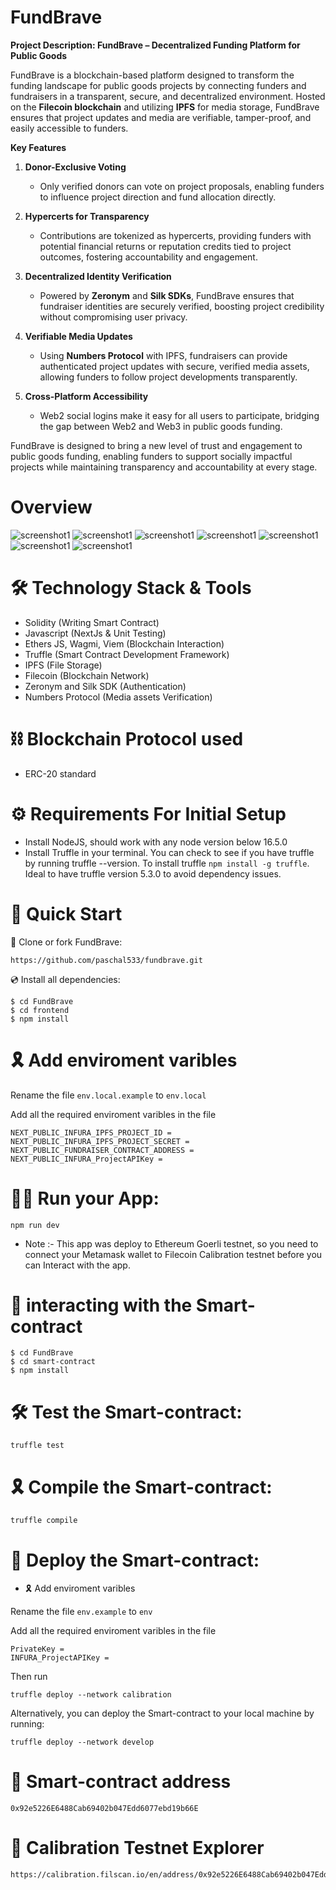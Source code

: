 ﻿# FundBrave

**Project Description: FundBrave – Decentralized Funding Platform for Public Goods**

FundBrave is a blockchain-based platform designed to transform the funding landscape for public goods projects by connecting funders and fundraisers in a transparent, secure, and decentralized environment. Hosted on the **Filecoin blockchain** and utilizing **IPFS** for media storage, FundBrave ensures that project updates and media are verifiable, tamper-proof, and easily accessible to funders.

**Key Features**

1. **Donor-Exclusive Voting**  
   - Only verified donors can vote on project proposals, enabling funders to influence project direction and fund allocation directly.

2. **Hypercerts for Transparency**  
   - Contributions are tokenized as hypercerts, providing funders with potential financial returns or reputation credits tied to project outcomes, fostering accountability and engagement.

3. **Decentralized Identity Verification**  
   - Powered by **Zeronym** and **Silk SDKs**, FundBrave ensures that fundraiser identities are securely verified, boosting project credibility without compromising user privacy.

4. **Verifiable Media Updates**  
   - Using **Numbers Protocol** with IPFS, fundraisers can provide authenticated project updates with secure, verified media assets, allowing funders to follow project developments transparently.

5. **Cross-Platform Accessibility**  
   - Web2 social logins make it easy for all users to participate, bridging the gap between Web2 and Web3 in public goods funding.

FundBrave is designed to bring a new level of trust and engagement to public goods funding, enabling funders to support socially impactful projects while maintaining transparency and accountability at every stage.

# Overview

![screenshot1](./frontend/public/images/Screenshot%20(58).png)
![screenshot1](./frontend/public/images/Screenshot%20(59).png)
![screenshot1](./frontend/public/images/Screenshot%20(60).png)
![screenshot1](./frontend/public/images/Screenshot%20(61).png)
![screenshot1](./frontend/public/images/Screenshot%20(62).png)
![screenshot1](./frontend/public/images/Screenshot%20(63).png)
![screenshot1](./frontend/public/images/Screenshot%20(64).png)

# 🛠 Technology Stack & Tools

- Solidity (Writing Smart Contract)
- Javascript (NextJs & Unit Testing)
- Ethers JS, Wagmi, Viem (Blockchain Interaction)
- Truffle (Smart Contract Development Framework)
- IPFS (File Storage)
- Filecoin (Blockchain Network)
- Zeronym and Silk SDK (Authentication)
- Numbers Protocol (Media assets Verification)

# ⛓ Blockchain Protocol used

- ERC-20 standard

# ⚙ Requirements For Initial Setup
- Install NodeJS, should work with any node version below 16.5.0
- Install Truffle in your terminal. You can check to see if you have truffle by running truffle --version. To install truffle `npm install -g truffle`. Ideal to have truffle version 5.3.0 to avoid dependency issues.

# 🚀 Quick Start

📄 Clone or fork FundBrave:

```
https://github.com/paschal533/fundbrave.git
```
💿 Install all dependencies:
 
```
$ cd FundBrave
$ cd frontend
$ npm install 
```

# 🎗 Add enviroment varibles

Rename the file `env.local.example` to `env.local`

Add all the required enviroment varibles in the file

```
NEXT_PUBLIC_INFURA_IPFS_PROJECT_ID =
NEXT_PUBLIC_INFURA_IPFS_PROJECT_SECRET =
NEXT_PUBLIC_FUNDRAISER_CONTRACT_ADDRESS =
NEXT_PUBLIC_INFURA_ProjectAPIKey =

```

# 🚴‍♂️ Run your App:

```
npm run dev
```

- Note :- This app was deploy to Ethereum Goerli testnet, so you need to connect your Metamask wallet to Filecoin Calibration testnet before you can Interact with the app.

# 📄 interacting with the Smart-contract

```
$ cd FundBrave
$ cd smart-contract
$ npm install
```

# 🛠 Test the Smart-contract:

```
truffle test
```

# 🎗 Compile the Smart-contract:

```
truffle compile
```

# 🔗 Deploy the Smart-contract:

- 🎗 Add enviroment varibles

Rename the file `env.example` to `env`

Add all the required enviroment varibles in the file

```
PrivateKey = 
INFURA_ProjectAPIKey = 

```

Then run

```
truffle deploy --network calibration
```

Alternatively, you can deploy the Smart-contract to your local machine by running:

```
truffle deploy --network develop
```
# 📄 Smart-contract address

```
0x92e5226E6488Cab69402b047Edd6077ebd19b66E
```

# 📜 Calibration Testnet Explorer

```
https://calibration.filscan.io/en/address/0x92e5226E6488Cab69402b047Edd6077ebd19b66E/
```
